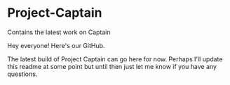 # Project-Captain
Contains the latest work on Captain

Hey everyone! Here's our GitHub.

The latest build of Project Captain can go here for now. Perhaps I'll update this readme at some point but until then
just let me know if you have any questions.

